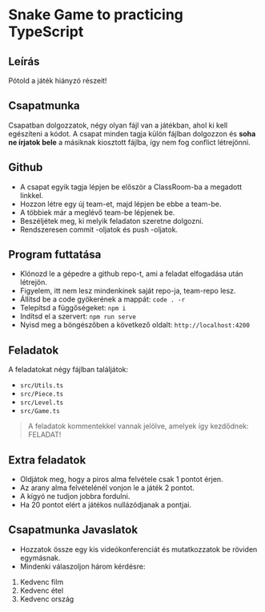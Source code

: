 # Snake Game to practicing TypeScript

## Leírás
Pótold a játék hiányzó részeit!

## Csapatmunka
Csapatban dolgozzatok, négy olyan fájl van a játékban, ahol ki kell egészíteni 
a kódot. A csapat minden tagja külön fájlban dolgozzon és __soha ne írjatok 
bele__ a másiknak kiosztott fájlba, így nem fog conflict létrejönni.

## Github
- A csapat egyik tagja lépjen be először a ClassRoom-ba a megadott linkkel. 
- Hozzon létre egy új team-et, majd lépjen be ebbe a team-be.
- A többiek már a meglévő team-be lépjenek be.
- Beszéljétek meg, ki melyik feladaton szeretne dolgozni.
- Rendszeresen commit -oljatok és push -oljatok.

## Program futtatása
- Klónozd le a gépedre a github repo-t, ami a feladat elfogadása után létrejön.
- Figyelem, itt nem lesz mindenkinek saját repo-ja, team-repo lesz.
- Állítsd be a code gyökerének a mappát: `code . -r`
- Telepítsd a függőségeket: `npm i`
- Indítsd el a szervert: `npm run serve`
- Nyisd meg a böngészőben a következő oldalt: `http://localhost:4200`

## Feladatok
A feladatokat négy fájlban találjátok:
- `src/Utils.ts`
- `src/Piece.ts`
- `src/Level.ts`
- `src/Game.ts`

> A feladatok kommentekkel vannak jelölve, amelyek így kezdődnek: FELADAT!

## Extra feladatok
- Oldjátok meg, hogy a piros alma felvétele csak 1 pontot érjen.
- Az arany alma felvételénél vonjon le a játék 2 pontot.
- A kígyó ne tudjon jobbra fordulni.
- Ha 20 pontot elért a játékos nullázódjanak a pontjai.

## Csapatmunka Javaslatok
- Hozzatok össze egy kis videókonferenciát és mutatkozzatok be röviden egymásnak.
- Mindenki válaszoljon három kérdésre:
1. Kedvenc film
1. Kedvenc étel
1. Kedvenc ország
